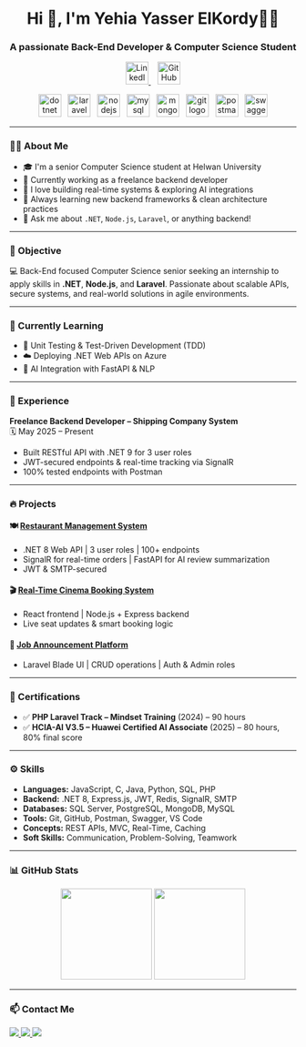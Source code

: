 <h1 align="center">Hi 👋, I'm Yehia Yasser ElKordy🧑‍💻</h1>
<h3 align="center">A passionate Back-End Developer & Computer Science Student</h3>

<p align="center">
  <a href="https://linkedin.com/in/yehia-elkordy" target="_blank">
    <img src="https://cdn-icons-png.flaticon.com/512/174/174857.png" width="40" alt="LinkedIn logo" />
  </a>
  &nbsp;&nbsp;
  <a href="https://github.com/KoOrdy" target="_blank">
    <img src="https://cdn-icons-png.flaticon.com/512/25/25231.png" width="40" alt="GitHub logo" />
  </a>
</p>

<p align="center">
  <img src="https://cdn.jsdelivr.net/gh/devicons/devicon/icons/dotnetcore/dotnetcore-original.svg" width="40" alt="dotnet logo" />
  &nbsp;
  <img src="https://cdn.simpleicons.org/laravel/FF2D20" width="40" alt="laravel logo" />
  &nbsp;
  <img src="https://cdn.jsdelivr.net/gh/devicons/devicon/icons/nodejs/nodejs-original.svg" width="40" alt="nodejs logo" />
  &nbsp;
  <img src="https://cdn.jsdelivr.net/gh/devicons/devicon/icons/mysql/mysql-original.svg" width="40" alt="mysql logo" />
  &nbsp;
  <img src="https://cdn.jsdelivr.net/gh/devicons/devicon/icons/mongodb/mongodb-original.svg" width="40" alt="mongodb logo" />
  &nbsp;
  <img src="https://cdn.jsdelivr.net/gh/devicons/devicon/icons/git/git-original.svg" width="40" alt="git logo" />
  &nbsp;
  <img src="https://cdn.simpleicons.org/postman/FF6C37" width="40" alt="postman logo" />
  &nbsp;
  <img src="https://cdn.simpleicons.org/swagger/85EA2D" width="40" alt="swagger logo" />
</p>

---

### 👨‍💻 About Me

- 🎓 I'm a senior Computer Science student at Helwan University  
- 🔭 Currently working as a freelance backend developer  
- 🚀 I love building real-time systems & exploring AI integrations  
- 🧠 Always learning new backend frameworks & clean architecture practices  
- 💬 Ask me about `.NET`, `Node.js`, `Laravel`, or anything backend!

---

### 🎯 Objective
💻 Back-End focused Computer Science senior seeking an internship to apply skills in **.NET**, **Node.js**, and **Laravel**. Passionate about scalable APIs, secure systems, and real-world solutions in agile environments.

---

### 🚀 Currently Learning

- 🧪 Unit Testing & Test-Driven Development (TDD)
- ☁️ Deploying .NET Web APIs on Azure
- 🤖 AI Integration with FastAPI & NLP

---

### 💼 Experience

**Freelance Backend Developer – Shipping Company System**  
🗓️ May 2025 – Present  
- Built RESTful API with .NET 9 for 3 user roles  
- JWT-secured endpoints & real-time tracking via SignalR  
- 100% tested endpoints with Postman

---

### 🔥 Projects

#### 🍽️ [Restaurant Management System](https://github.com/KoOrdy/Restaurant-Management-System)
- .NET 8 Web API | 3 user roles | 100+ endpoints  
- SignalR for real-time orders | FastAPI for AI review summarization  
- JWT & SMTP-secured

#### 🎬 [Real-Time Cinema Booking System](https://github.com/KoOrdy/Real-Time-Cinema)
- React frontend | Node.js + Express backend  
- Live seat updates & smart booking logic

#### 📢 [Job Announcement Platform](https://github.com/KoOrdy/final_php)
- Laravel Blade UI | CRUD operations | Auth & Admin roles

---

### 📜 Certifications

- ✅ **PHP Laravel Track – Mindset Training** (2024) – 90 hours  
- ✅ **HCIA-AI V3.5 – Huawei Certified AI Associate** (2025) – 80 hours, 80% final score

---

### ⚙️ Skills

- **Languages:** JavaScript, C, Java, Python, SQL, PHP  
- **Backend:** .NET 8, Express.js, JWT, Redis, SignalR, SMTP  
- **Databases:** SQL Server, PostgreSQL, MongoDB, MySQL  
- **Tools:** Git, GitHub, Postman, Swagger, VS Code  
- **Concepts:** REST APIs, MVC, Real-Time, Caching  
- **Soft Skills:** Communication, Problem-Solving, Teamwork

---

### 📊 GitHub Stats

<p align="center">
  <img src="https://github-readme-stats.vercel.app/api?username=KoOrdy&show_icons=true&theme=tokyonight" height="160"/>
  <img src="https://github-readme-stats.vercel.app/api/top-langs/?username=KoOrdy&layout=compact&theme=tokyonight" height="160"/>
</p>

---

### 📫 Contact Me

<p>
  <a href="mailto:yheiaelkordy@gmail.com">
    <img src="https://img.shields.io/badge/Gmail-D14836?style=for-the-badge&logo=gmail&logoColor=white"/>
  </a>
  <a href="https://linkedin.com/in/yehia-elkordy" target="_blank">
    <img src="https://img.shields.io/badge/LinkedIn-0077B5?style=for-the-badge&logo=linkedin&logoColor=white"/>
  </a>
  <a href="https://github.com/KoOrdy" target="_blank">
    <img src="https://img.shields.io/badge/GitHub-100000?style=for-the-badge&logo=github&logoColor=white"/>
  </a>
</p>


